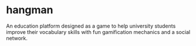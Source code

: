 # hangman
An education platform designed as a game to help university students improve their vocabulary skills with fun gamification mechanics and a social network.
